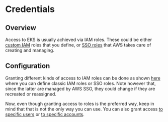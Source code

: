 # Credentials

## Overview
Access to EKS is usually achieved via IAM roles. These could be either [custom IAM](/user-guide/ref-architecture-aws/features/identities/identities) roles that you define, or [SSO roles](/user-guide/ref-architecture-aws/features/sso/overview) that AWS takes care of creating and managing.

## Configuration
Granting different kinds of access to IAM roles can be done as shown [here](https://github.com/binbashar/le-tf-infra-aws/blob/master/apps-devstg/us-east-1/k8s-eks/cluster/locals.tf#L33-L60) where you can define classic IAM roles or SSO roles. Note however that, since the latter are managed by AWS SSO, they could change if they are recreated or reassigned.

Now, even though granting access to roles is the preferred way, keep in mind that that is not the only way you can use. You can also grant access [to specific users](https://github.com/binbashar/le-tf-infra-aws/blob/master/apps-devstg/us-east-1/k8s-eks/cluster/locals.tf#L18-L29) or [to specific accounts](https://github.com/binbashar/le-tf-infra-aws/blob/master/apps-devstg/us-east-1/k8s-eks/cluster/locals.tf#L10-L14).
